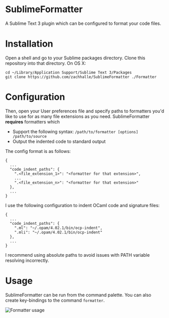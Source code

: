 # SublimeFormatter
A Sublime Text 3 plugin which can be configured to format your code files.

# Installation
Open a shell and go to your Sublime packages directory. Clone this repository into that directory. On OS X:

    cd ~/Library/Application Support/Sublime Text 3/Packages
    git clone https://github.com/zachhalle/SublimeFormatter ./Formatter

# Configuration

Then, open your User preferences file and specify paths to formatters you'd like to use for as many file extensions
as you need. SublimeFormatter **requires** formatters which

* Support the following syntax: `/path/to/formatter [options] /path/to/source`
* Output the indented code to standard output

The config format is as follows:

    {
      ...
      "code_indent_paths": {
        ".<file_extension_1>": "<formatter for that extension>",
        ...
        ".<file_extension_n>": "<formatter for that extension>"
      },
      ...
    }

I use the following configuration to indent OCaml code and signature files:

    {
      ...
      "code_indent_paths": {
        ".ml": "~/.opam/4.02.1/bin/ocp-indent",
        ".mli": "~/.opam/4.02.1/bin/ocp-indent"
      },
      ...
    }

I recommend using absolute paths to avoid issues with PATH variable resolving incorrectly.

# Usage

SublimeFormatter can be run from the command palette. You can also create key-bindings to the command `formatter`.

![Formatter usage](http://i.imgur.com/9p3YXVc.png)
